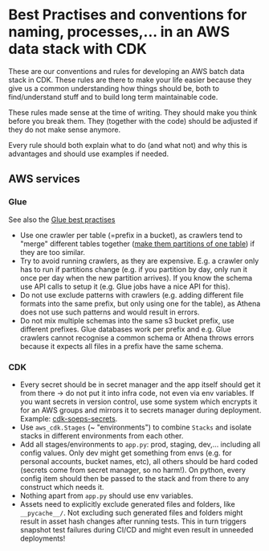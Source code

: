 # Best Practises and conventions for naming, processes,... in an AWS data stack with CDK

These are our conventions and rules for developing an AWS batch data stack in CDK. These rules are there to make your
life easier because they give us a common understanding how things should be, both to find/understand stuff and to build
long term maintainable code.

These rules made sense at the time of writing. They should make you think before you break them. They (together with the
code) should be adjusted if they do not make sense anymore.

Every rule should both explain what to do (and what not) and why this is advantages and should use examples if needed.

## AWS services

### Glue

See also the [Glue best practises](https://docs.aws.amazon.com/athena/latest/ug/glue-best-practices.html)

- Use one crawler per table (=prefix in a bucket), as crawlers tend to "merge" different tables
  together ([make them partitions of one table](https://docs.aws.amazon.com/athena/latest/ug/glue-best-practices.html#schema-crawlers-data-sources))
  if they are too similar.
- Try to avoid running crawlers, as they are expensive. E.g. a crawler only has to run if partitions change (e.g. if you
  partition by day, only run it once per day when the new partition arrives). If you know the schema use API calls to
  setup it (e.g. Glue jobs have a nice API for this).
- Do not use exclude patterns with crawlers (e.g. adding different file formats into the same prefix, but only using one
  for the table), as Athena does not use such patterns and would result in errors.
- Do not mix multiple schemas into the same s3 bucket prefix, use different prefixes. Glue databases work per prefix and
  e.g. Glue crawlers cannot recognise a common schema or Athena throws errors because it expects all files in a prefix
  have the same schema.

### CDK

- Every secret should be in secret manager and the app itself should get it from there -> do not put it into infra code,
  not even via env variables. If you want secrets in version control, use some system which encrypts it for an AWS
  groups and mirrors it to secrets manager during deployment. Example:
  [cdk-soeps-secrets](https://github.com/markussiebert/cdk-sops-secrets).
- Use `aws_cdk.Stages` (~ "environments") to combine `Stacks` and isolate stacks in different environments from each
  other.
- Add all stages/environments to `app.py`: prod, staging, dev,... including all config values. Only dev might get
  something from envs (e.g. for personal accounts, bucket names, etc), all others should be hard
  coded (secrets come from secret manager, so no harm!). On python, every config item should then be passed to the stack
  and from there to any construct which needs it.
- Nothing apart from `app.py` should use env variables.
- Assets need to explicitly exclude generated files and folders, like `__pycache__/`. Not excluding such generated files
  and folders might result in asset hash changes after running tests. This in turn triggers snapshot test failures
  during CI/CD and might even result in unneeded deployments!